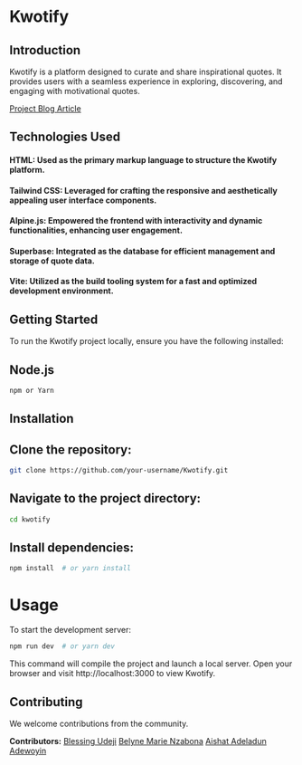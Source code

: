 # Kwotify

## Introduction
Kwotify is a platform designed to curate and share inspirational quotes. It provides users with a seamless experience in exploring, discovering, and engaging with motivational quotes.

[Project Blog Article](https://medium.com/@blessingoudeji/kwotify-random-quotes-generator-a-tailwind-alpine-js-and-superbase-project-f3ad230543eb)

## Technologies Used
#### HTML: Used as the primary markup language to structure the Kwotify platform.
#### Tailwind CSS: Leveraged for crafting the responsive and aesthetically appealing user interface components.
 #### Alpine.js: Empowered the frontend with interactivity and dynamic functionalities, enhancing user engagement.
#### Superbase: Integrated as the database for efficient management and storage of quote data.
#### Vite: Utilized as the build tooling system for a fast and optimized development environment.

## Getting Started
To run the Kwotify project locally, ensure you have the following installed:

## Node.js
```bash
npm or Yarn
```
## Installation
## Clone the repository:
```bash
git clone https://github.com/your-username/Kwotify.git
```
## Navigate to the project directory:
```bash
cd kwotify
```
## Install dependencies:
```bash
npm install  # or yarn install
```
# Usage

To start the development server:
```bash
npm run dev  # or yarn dev
```
 This command will compile the project and launch a local server. Open your browser and visit http://localhost:3000 to view Kwotify.

## Contributing
We welcome contributions from the community.

 **Contributors:**
 [Blessing Udeji](https://www.linkedin.com/in/blessing-udeji-0239b8206/)
 [Belyne Marie Nzabona](https://www.linkedin.com/in/nzabona-marie-belyne-48291426a/)
 [Aishat Adeladun Adewoyin](https://www.linkedin.com/in/aishatadewoyin/)
